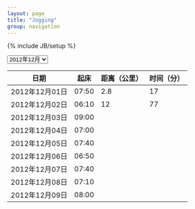 ```yaml
---
layout: page
title: "Jogging"
group: navigation
---
```

{% include JB/setup %}
<script language="JavaScript">
<!--
var vis = 'j1212';
function change(){
		    vis=document.getElementById('jogging').value;
			var j1209 = document.getElementById('j1209');
			var j1210 = document.getElementById('j1210');
			var j1211 = document.getElementById('j1211');
			var j1212 = document.getElementById('j1212');
			if(vis=='j1209'){
					j1209.style.display = 'block';
					j1210.style.display = 'none';
					j1211.style.display = 'none';
					j1212.style.display = 'none';
					vis = 'j1209';
			}else if(vis=='j1210'){
					j1209.style.display = 'none';
					j1210.style.display = 'block';
					j1211.style.display = 'none';
					j1212.style.display = 'none';
					vis = 'j1210';
			}else if(vis=='j1211'){
					j1209.style.display = 'none';
					j1210.style.display = 'none';
					j1211.style.display = 'block';
					j1212.style.display = 'none';
					vis = 'j1211';
			}else if(vis=='j1212'){
					j1209.style.display = 'none';
					j1210.style.display = 'none';
					j1211.style.display = 'none';
					j1212.style.display = 'block';
					vis = 'j1212';
			}else{
					j1209.style.display = 'none';
					j1210.style.display = 'none';
					j1211.style.display = 'none';
					j1212.style.display = 'block';
			}
}

//-->
</script>

<div id="selectbox">
<select id="jogging" onchange="change()">
<option value="j1209">2012年09月</option>
<option value="j1210">2012年10月</option>
<option value="j1211">2012年11月</option>
<option value="j1212" selected="selected">2012年12月</option>
</select>
</div>
<p />
<div id = "j1209" style = "display:none;">
<section class="jogging">
  <table>
    <thead>
	  <tr>
	    <th>日期</th>
	    <th>起床</th>
	    <th>距离（公里）</th>
	    <th>时间（分）</th>
	  </tr>
	</thead>
	<tbody>
	  <tr>
	    <td>2012年09月01日</td>
	    <td>05:45</td>
	    <td />
      <td />
	  </tr>
	  <tr>
	    <td>2012年09月02日</td>
	    <td>07:00</td>
	    <td />
      <td />
	  </tr>
	  <tr>
	    <td>2012年09月03日</td>
	    <td>05:00</td>
	    <td />
      <td />
	  </tr>
	  <tr>
	    <td>2012年09月04日</td>
	    <td>06:15</td>
	    <td>4.8</td>
      <td>30</td>
	  </tr>
	  <tr>
	    <td>2012年09月05日</td>
	    <td>05:30</td>
	    <td>4.5</td>
      <td>30</td>
	  </tr>
	  <tr>
	    <td>2012年09月06日</td>
	    <td>05:55</td>
	    <td>7.2</td>
      <td>50</td>
	  </tr>
	  <tr>
	    <td>2012年09月07日</td>
	    <td>06:05</td>
	    <td>4.8</td>
      <td>31</td>
	  </tr>
	  <tr>
	    <td>2012年09月08日</td>
	    <td>06:10</td>
	    <td>8.8</td>
      <td>60</td>
	  </tr>
	  <tr>
	    <td>2012年09月09日</td>
	    <td>05:40</td>
	    <td>6.0</td>
      <td>36</td>
	  </tr>
	  <tr>
	    <td>2012年09月10日</td>
	    <td>06:30</td>
	    <td />
      <td />
	  </tr>
	  <tr>
	    <td>2012年09月11日</td>
	    <td>05:50</td>
	    <td>5.2</td>
      <td>30</td>
	  </tr>
	  <tr>
	    <td>2012年09月12日</td>
	    <td>07:00</td>
	    <td>4.8</td>
      <td>30</td>
	  </tr>
	  <tr>
	    <td>2012年09月13日</td>
	    <td>05:35</td>
	    <td>4.0</td>
      <td>30</td>
	  </tr>
	  <tr>
	    <td>2012年09月14日</td>
	    <td>05:25</td>
	    <td>4.8</td>
      <td>30</td>
	  </tr>
	  <tr>
	    <td>2012年09月15日</td>
	    <td />
	    <td />
      <td />
	  </tr>
	  <tr>
	    <td>2012年09月16日</td>
	    <td>06:30</td>
	    <td />
      <td />
	  </tr>
	  <tr>
	    <td>2012年09月17日</td>
	    <td>06:00</td>
	    <td />
      <td />
	  </tr>
	  <tr>
	    <td>2012年09月18日</td>
	    <td>10:00</td>
	    <td />
      <td />
	  </tr>
	  <tr>
	    <td>2012年09月19日</td>
	    <td>07:00</td>
	    <td />
      <td />
	  </tr>
	  <tr>
	    <td>2012年09月20日</td>
	    <td>05:55</td>
	    <td />
      <td />
	  </tr>
	  <tr>
	    <td>2012年09月21日</td>
	    <td>05:25</td>
	    <td>5.6</td>
      <td>40</td>
	  </tr>
	  <tr>
	    <td>2012年09月22日</td>
	    <td>05:30</td>
	    <td>10.0</td>
      <td>70</td>
	  </tr>
	  <tr>
	    <td>2012年09月23日</td>
	    <td>06:30</td>
	    <td>4.8</td>
      <td>30</td>
	  </tr>
	  <tr>
	    <td>2012年09月24日</td>
	    <td>05:30</td>
	    <td>4.8</td>
      <td>30</td>
	  </tr>
	  <tr>
	    <td>2012年09月25日</td>
	    <td>06:45</td>
	    <td />
      <td />
	  </tr>
	  <tr>
	    <td>2012年09月26日</td>
	    <td>05:50</td>
	    <td>5.2</td>
      <td>30</td>
	  </tr>
	  <tr>
	    <td>2012年09月27日</td>
	    <td>06:30</td>
	    <td>5.2</td>
      <td>29</td>
	  </tr>
	  <tr>
	    <td>2012年09月28日</td>
	    <td>06:30</td>
	    <td />
      <td />
	  </tr>
	  <tr>
	    <td>2012年09月29日</td>
	    <td>06:20</td>
	    <td>10.0</td>
      <td>67</td>
	  </tr>
	  <tr>
	    <td>2012年09月30日</td>
	    <td>10:00</td>
	    <td />
      <td />
	  </tr>
	  <tr>
	    <td>2012年09月</td>
	    <td>06:20</td>
	    <td>100.5</td>
      <td>653</td>
	  </tr>
	</tbody>
  </table>
</section>
</div>

<div id = "j1210" style = "display:none;">
<section class="jogging">
  <table>
    <thead>
	  <tr>
	    <th>日期</th>
	    <th>起床</th>
	    <th>距离（公里）</th>
	    <th>时间（分）</th>
	  </tr>
	</thead>
	<tbody>
	  <tr>
	    <td>2012年10月01日</td>
	    <td>08:30</td>
	    <td />
      <td />
	  </tr>
	  <tr>
	    <td>2012年10月02日</td>
	    <td>08:00</td>
	    <td />
      <td />
	  </tr>
	  <tr>
	    <td>2012年10月03日</td>
	    <td>06:00</td>
	    <td>4.8</td>
      <td>30</td>
	  </tr>
	  <tr>
	    <td>2012年10月04日</td>
	    <td>08:00</td>
	    <td />
      <td />
	  </tr>
	  <tr>
	    <td>2012年10月05日</td>
	    <td>06:10</td>
	    <td>4.8</td>
      <td>28</td>
	  </tr>
	  <tr>
	    <td>2012年10月06日</td>
	    <td>08:00</td>
	    <td />
      <td />
	  </tr>
	  <tr>
	    <td>2012年10月07日</td>
	    <td>07:00</td>
	    <td />
      <td />
	  </tr>
	  <tr>
	    <td>2012年10月08日</td>
	    <td>06:00</td>
	    <td>4.8</td>
      <td>30</td>
	  </tr>
	  <tr>
	    <td>2012年10月09日</td>
	    <td>05:50</td>
	    <td>4.8</td>
      <td>30</td>
	  </tr>
	  <tr>
	    <td>2012年10月10日</td>
	    <td>06:10</td>
	    <td />
      <td />
	  </tr>
	  <tr>
	    <td>2012年10月11日</td>
	    <td>06:00</td>
	    <td>4.4</td>
      <td>30</td>
	  </tr>
	  <tr>
	    <td>2012年10月12日</td>
	    <td>06:00</td>
	    <td>4.8</td>
      <td>29</td>
	  </tr>
	  <tr>
	    <td>2012年10月13日</td>
	    <td>09:30</td>
	    <td />
      <td />
	  </tr>
	  <tr>
	    <td>2012年10月14日</td>
	    <td>07:00</td>
	    <td />
      <td />
	  </tr>
	  <tr>
	    <td>2012年10月15日</td>
	    <td>08:20</td>
	    <td />
      <td />
	  </tr>
	  <tr>
	    <td>2012年10月16日</td>
	    <td>07:30</td>
	    <td />
      <td />
	  </tr>
	  <tr>
	    <td>2012年10月17日</td>
	    <td>07:00</td>
	    <td />
      <td />
	  </tr>
	  <tr>
	    <td>2012年10月18日</td>
	    <td>07:10</td>
	    <td />
      <td />
	  </tr>
	  <tr>
	    <td>2012年10月19日</td>
	    <td>07:30</td>
	    <td />
      <td />
	  </tr>
	  <tr>
	    <td>2012年10月20日</td>
	    <td>08:00</td>
	    <td />
      <td />
	  </tr>
	  <tr>
	    <td>2012年10月21日</td>
	    <td>07:30</td>
	    <td />
      <td />
	  </tr>
	  <tr>
	    <td>2012年10月22日</td>
	    <td>06:50</td>
	    <td />
      <td />
	  </tr>
	  <tr>
	    <td>2012年10月23日</td>
	    <td>06:20</td>
	    <td />
      <td />
	  </tr>
	  <tr>
	    <td>2012年10月24日</td>
	    <td>07:30</td>
	    <td />
      <td />
	  </tr>
	  <tr>
	    <td>2012年10月25日</td>
	    <td>08:00</td>
	    <td />
      <td />
	  </tr>
	  <tr>
	    <td>2012年10月26日</td>
	    <td>06:00</td>
	    <td>4.8</td>
      <td>28</td>
	  </tr>
	  <tr>
	    <td>2012年10月27日</td>
	    <td>07:30</td>
	    <td />
      <td />
	  </tr>
	  <tr>
	    <td>2012年10月28日</td>
	    <td>08:50</td>
	    <td />
      <td />
	  </tr>
	  <tr>
	    <td>2012年10月29日</td>
	    <td>08:00</td>
	    <td />
      <td />
	  </tr>
	  <tr>
	    <td>2012年10月30日</td>
	    <td>06:40</td>
	    <td />
      <td />
	  </tr>
	  <tr>
	    <td>2012年10月31日</td>
	    <td>07:30</td>
	    <td />
      <td />
	  </tr>
	  <tr>
	    <td>2012年10月</td>
	    <td>07:14</td>
	    <td>33.2</td>
      <td>205</td>
	  </tr>
    </tbody>
  </table>
</section>
</div>

<div id = "j1211"  style = "display:none;">
<section class="jogging">
  <table>
    <thead>
	  <tr>
	    <th>日期</th>
	    <th>起床</th>
	    <th>距离（公里）</th>
	    <th>时间（分）</th>
	  </tr>
	</thead>
	<tbody>
	  <tr>
	    <td>2012年11月01日</td>
	    <td>09:00</td>
	    <td />
      <td />
	  </tr>
	  <tr>
	    <td>2012年11月02日</td>
	    <td>07:00</td>
	    <td />
      <td />
	  </tr>
	  <tr>
	    <td>2012年11月03日</td>
	    <td>08:30</td>
	    <td />
      <td />
	  </tr>
	  <tr>
	    <td>2012年11月04日</td>
	    <td>05:10</td>
	    <td />
      <td />
	  </tr>
	  <tr>
	    <td>2012年11月05日</td>
	    <td>07:00</td>
	    <td />
      <td />
	  </tr>
	  <tr>
	    <td>2012年11月06日</td>
	    <td>07:30</td>
	    <td />
      <td />
	  </tr>
	  <tr>
	    <td>2012年11月07日</td>
	    <td>07:30</td>
	    <td />
      <td />
	  </tr>
	  <tr>
	    <td>2012年11月08日</td>
	    <td>08:00</td>
	    <td />
      <td />
	  </tr>
	  <tr>
	    <td>2012年11月09日</td>
	    <td>08:00</td>
	    <td />
      <td />
	  </tr>
	  <tr>
	    <td>2012年11月10日</td>
	    <td>08:30</td>
	    <td />
      <td />
	  </tr>
	  <tr>
	    <td>2012年11月11日</td>
	    <td>05:20</td>
	    <td>10</td>
      <td>63</td>
	  </tr>
	  <tr>
	    <td>2012年11月12日</td>
	    <td>07:00</td>
	    <td />
      <td />
	  </tr>
	  <tr>
	    <td>2012年11月13日</td>
	    <td>10:00</td>
	    <td />
      <td />
	  </tr>
	  <tr>
	    <td>2012年11月14日</td>
	    <td>07:00</td>
	    <td />
      <td />
	  </tr>
	  <tr>
	    <td>2012年11月15日</td>
	    <td>08:00</td>
	    <td />
      <td />
	  </tr>
	  <tr>
	    <td>2012年11月16日</td>
	    <td>07:30</td>
	    <td />
      <td />
	  </tr>
	  <tr>
	    <td>2012年11月17日</td>
	    <td>09:30</td>
	    <td />
      <td />
	  </tr>
	  <tr>
	    <td>2012年11月18日</td>
	    <td>09:00</td>
	    <td />
      <td />
	  </tr>
	  <tr>
	    <td>2012年11月19日</td>
	    <td>07:50</td>
	    <td />
      <td />
	  </tr>
	  <tr>
	    <td>2012年11月20日</td>
	    <td>08:30</td>
	    <td>10.0</td>
      <td>68</td>
	  </tr>
	  <tr>
	    <td>2012年11月21日</td>
	    <td>06:40</td>
	    <td />
      <td />
	  </tr>
	  <tr>
	    <td>2012年11月22日</td>
	    <td>09:30</td>
	    <td />
      <td />
	  </tr>
	  <tr>
	    <td>2012年11月23日</td>
	    <td>09:00</td>
	    <td />
      <td />
	  </tr>
	  <tr>
	    <td>2012年11月24日</td>
	    <td>08:30</td>
	    <td />
      <td />
	  </tr>
	  <tr>
	    <td>2012年11月25日</td>
	    <td />
	    <td />
      <td />
	  </tr>
	  <tr>
	    <td>2012年11月26日</td>
	    <td>08:00</td>
	    <td />
      <td />
	  </tr>
	  <tr>
	    <td>2012年11月27日</td>
	    <td>07:10</td>
	    <td />
      <td />
	  </tr>
	  <tr>
	    <td>2012年11月28日</td>
	    <td>08:00</td>
	    <td />
      <td />
	  </tr>
	  <tr>
	    <td>2012年11月29日</td>
	    <td>08:00</td>
	    <td />
      <td />
	  </tr>
	  <tr>
	    <td>2012年11月30日</td>
	    <td>07:10</td>
	    <td />
      <td />
	  </tr>
	  <tr>
	    <td>2012年11月</td>
	    <td>07:51</td>
	    <td>20</td>
      <td>131</td>
	  </tr>
	</tbody>
  </table>
</section>
</div>

<div id = "j1212">
<section class="jogging">
  <table>
    <thead>
	  <tr>
	    <th>日期</th>
	    <th>起床</th>
	    <th>距离（公里）</th>
	    <th>时间（分）</th>
	  </tr>
	</thead>
	<tbody>
	  <tr>
	    <td>2012年12月01日</td>
	    <td>07:50</td>
	    <td>2.8</td>
      <td>17</td>
	  </tr>
	  <tr>
	    <td>2012年12月02日</td>
	    <td>06:10</td>
	    <td>12</td>
      <td>77</td>
	  </tr>
	  <tr>
	    <td>2012年12月03日</td>
	    <td>09:00</td>
	    <td />
      <td />
	  </tr>
	  <tr>
	    <td>2012年12月04日</td>
	    <td>07:00</td>
	    <td />
      <td />
	  </tr>
	  <tr>
	    <td>2012年12月05日</td>
	    <td>07:40</td>
	    <td />
      <td />
	  </tr>
	  <tr>
	    <td>2012年12月06日</td>
	    <td>06:50</td>
	    <td />
      <td />
	  </tr>
	  <tr>
	    <td>2012年12月07日</td>
	    <td>07:40</td>
	    <td />
      <td />
	  </tr>
	  <tr>
	    <td>2012年12月08日</td>
	    <td>07:10</td>
	    <td />
      <td />
	  </tr>
	  <tr>
	    <td>2012年12月09日</td>
	    <td>08:00</td>
	    <td />
      <td />
	  </tr>
	</tbody>
  </table>
</section>
</div>
